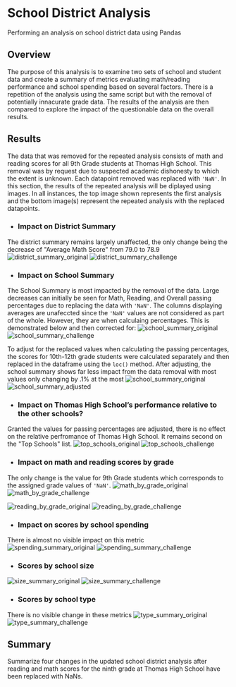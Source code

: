 # School District Analysis
Performing an analysis on school district data using Pandas

## Overview
The purpose of this analysis is to examine two sets of school and student data and create a summary of metrics evaluating math/reading performance and school spending based on several factors. There is a repetition of the analysis using the same script but with the removal of potentially innacurate grade data. The results of the analysis are then compared to explore the impact of the questionable data on the overall results. 

## Results

The data that was removed for the repeated analysis consists of math and reading scores for all 9th Grade students at Thomas High School. This removal was by request due to suspected academic dishonesty to which the extent is unknown. Each datapoint removed was replaced with `'NaN'`. In this section, the results of the repeated analysis will be diplayed using images. In all instances, the top image shown represents the first analysis and the bottom image(s) represent the repeated analysis with the replaced datapoints.

- ### Impact on District Summary 
The district summary remains largely unaffected, the only change being the decrease of "Average Math Score" from 79.0 to 78.9
![district_summary_original](https://user-images.githubusercontent.com/99051640/167316955-1ab7f642-9dd5-474e-89fb-4acd91877cef.png)
![district_summary_challenge](https://user-images.githubusercontent.com/99051640/167316941-40d7488a-cd80-4a46-b829-bf49590924d0.png)

- ### Impact on School Summary

The School Summary is most impacted by the removal of the data. Large decreases can initially be seen for Math, Reading, and Overall passing percentages due to replacing the data with `'NaN'`. The columns displaying averages are unafeccted since the `'NaN'` values are not considered as part of the whole. However, they are when calculaing percentages. This is demonstrated below and then corrected for:
![school_summary_original](https://user-images.githubusercontent.com/99051640/167317078-5a06e362-9ce6-47a8-b1d8-c77b58937ce9.png)
![school_summary_challenge](https://user-images.githubusercontent.com/99051640/167317080-473190e2-f322-4c26-b57f-13617bbc5f55.png)

To adjust for the replaced values when calculating the passing percentages, the scores for 10th-12th grade students were calculated separately and then replaced in the dataframe using the `loc()` method. After adjusting, the school summary shows far less impact from the data removal with most values only changing by .1% at the most
![school_summary_original](https://user-images.githubusercontent.com/99051640/167317078-5a06e362-9ce6-47a8-b1d8-c77b58937ce9.png)
![school_summary_adjusted](https://user-images.githubusercontent.com/99051640/167318160-5b88b585-fbed-45bf-86aa-59f9db345419.png)

- ### Impact on Thomas High School’s performance relative to the other schools?

Granted the values for passing percentages are adjusted, there is no effect on the relative perfromance of Thomas High School. It remains second on the "Top Schools" list. 
![top_schools_original](https://user-images.githubusercontent.com/99051640/167317378-9b5077b8-4ab5-485a-902b-f02a5e78e387.png)
![top_schools_challenge](https://user-images.githubusercontent.com/99051640/167317383-005a6322-b0b2-4b2e-9802-df03ca007173.png)


- ### Impact on math and reading scores by grade

The only change is the value for 9th Grade students which corresponds to the assigned grade values of `'NaN'`.
![math_by_grade_original](https://user-images.githubusercontent.com/99051640/167317758-d90ac4b3-9301-4d23-a69b-4c1e5e4d5e73.png)
![math_by_grade_challenge](https://user-images.githubusercontent.com/99051640/167317498-3d6a3875-50e1-4357-a254-268710e307b5.png)

![reading_by_grade_original](https://user-images.githubusercontent.com/99051640/167317752-b079016d-8311-403e-b274-eff467a50e3a.png)
![reading_by_grade_challenge](https://user-images.githubusercontent.com/99051640/167317510-2c9206dd-d2da-44f1-8df9-517bc03a34f6.png)

- ### Impact on scores by school spending

There is almost no visible impact on this metric
![spending_summary_original](https://user-images.githubusercontent.com/99051640/167317689-eb25b0e6-dc88-4d14-bf02-6aa2d25b2f17.png)
![spending_summary_challenge](https://user-images.githubusercontent.com/99051640/167317692-f296904e-2439-428d-a395-8c40df3d15cf.png)

- ### Scores by school size

![size_summary_original](https://user-images.githubusercontent.com/99051640/167317908-9c8d2731-2480-491d-8cc9-e84e258e38f4.png)
![size_summary_challenge](https://user-images.githubusercontent.com/99051640/167319298-c4fba750-247d-4187-9023-5f544e915a21.png)


- ### Scores by school type

There is no visible change in these metrics
![type_summary_original](https://user-images.githubusercontent.com/99051640/167317938-72bc932c-3039-4759-9189-acb0041761f3.png)
![type_summary_challenge](https://user-images.githubusercontent.com/99051640/167317940-6089eb6b-87e7-4578-b6c5-932bb54f25ba.png)

## Summary
Summarize four changes in the updated school district analysis after reading and math scores for the ninth grade at Thomas High School have been replaced with NaNs.
